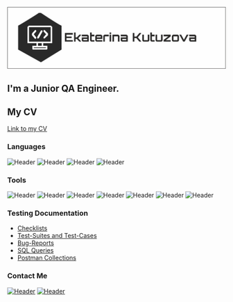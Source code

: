 ![Header](https://github.com/Katerheena/katerheena/blob/main/assets/header.png)
## I'm a Junior QA Engineer. 

## My CV
[Link to my CV](https://drive.google.com/file/d/1jwlpbpwsFozq_J3Lg6negFve2LqGD-VA/view?usp=sharing)


### Languages

![Header](https://img.shields.io/badge/-HTML-000000)
![Header](https://img.shields.io/badge/-CSS-000000)
![Header](https://img.shields.io/badge/-PHP-000000)
![Header](https://img.shields.io/badge/-SQl-000000)

### Tools

![Header](https://img.shields.io/badge/Postman-090909?style=for-the-badge&logo=postman&logoColor=f76935)
![Header](https://img.shields.io/badge/Swagger-090909?style=for-the-badge&logo=swagger&logoColor=7ede2b)
![Header](https://img.shields.io/badge/Github-090909?style=for-the-badge&logo=github&logoColor=8cc4d7)
![Header](https://img.shields.io/badge/Figma-090909?style=for-the-badge&logo=figma&logoColor=7d5fa6)
![Header](https://img.shields.io/badge/Qase-090909?style=for-the-badge&logo=Qase&logoColor=##2E2481)
![Header](https://img.shields.io/badge/MySQL-090909?style=for-the-badge&logo=mysql&logoColor=00618a)
![Header](https://img.shields.io/badge/DevTools-090909?style=for-the-badge&logo=googlechrome&logoColor=2674f2)

### Testing Documentation

- [Checklists](https://github.com/artichokeee/checklist)
- [Test-Suites and Test-Cases](https://github.com/Katerheena/katerheena/blob/main/%D0%A2%D0%B5%D1%81%D1%82-%D0%BA%D0%B5%D0%B9%D1%81%D1%8B.pdf)
- [Bug-Reports](https://github.com/artichokeee/bug-reports)
- [SQL Queries](https://github.com/artichokeee/SQL)
- [Postman Collections](https://github.com/artichokeee/postman)

### Contact Me
[![Header](https://img.shields.io/badge/Telegram-090909?style=for-the-badge&logo=telegram&logoColor=31a5db)](https://t.me/Kate_rheena)
[![Header](https://img.shields.io/badge/Linkedin-090909?style=for-the-badge&logo=linkedin&logoColor=0073b1)](https://www.linkedin.com/in/ekaterina-kutuzova-aa1b86258/)


